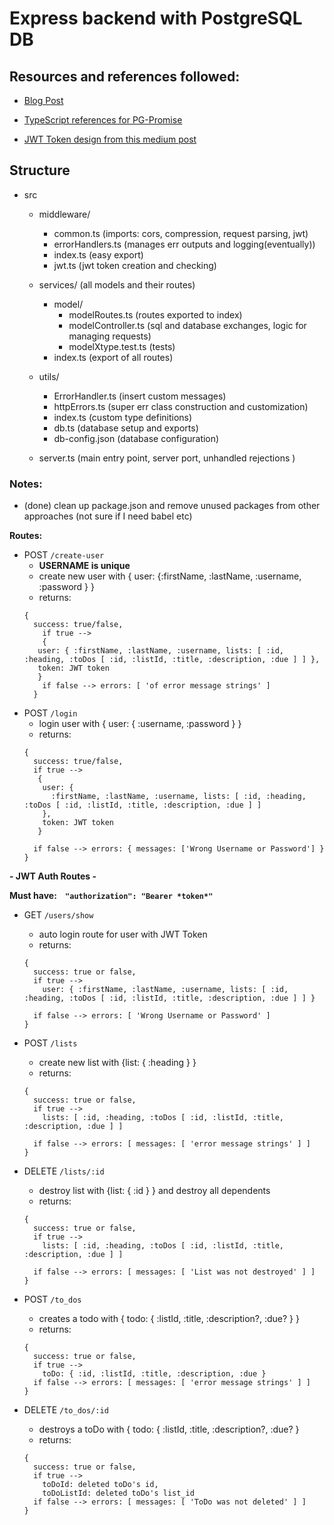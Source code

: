 # Express backend with PostgreSQL DB

## Resources and references followed:

* [Blog Post](https://itnext.io/production-ready-node-js-rest-apis-setup-using-typescript-postgresql-and-redis-a9525871407)

* [TypeScript references for PG-Promise](https://github.com/vitaly-t/pg-promise/tree/master/typescript)

* [JWT Token design from this medium post](https://medium.com/javascript-in-plain-english/creating-a-rest-api-with-jwt-authentication-and-role-based-authorization-using-typescript-fbfa3cab22a4)

## Structure 
* src
  - middleware/
    * common.ts (imports: cors, compression, request parsing, jwt)
    * errorHandlers.ts (manages err outputs and logging(eventually))
    * index.ts (easy export)
    * jwt.ts (jwt token creation and checking)

  - services/ (all models and their routes)
    * model/
      - modelRoutes.ts (routes exported to index)
      - modelController.ts (sql and database exchanges, logic for managing requests)
      - modelXtype.test.ts (tests)
    * index.ts (export of all routes)

  - utils/
    * ErrorHandler.ts (insert custom messages)
    * httpErrors.ts (super err class construction and customization)
    * index.ts (custom type definitions)
    * db.ts (database setup and exports)
    * db-config.json (database configuration)

  - server.ts (main entry point, server port, unhandled rejections )

### Notes:

  * (done) clean up package.json and remove unused packages from other approaches (not sure if I need babel etc)

  <strong>Routes: </strong>


   - POST `/create-user`
      - <strong>USERNAME is unique</strong>
      - create new user with { user: {:firstName, :lastName, :username, :password } }
      - returns:
      ``` 
      { 
        success: true/false,  
          if true --> 
          {  
         user: { :firstName, :lastName, :username, lists: [ :id, :heading, :toDos [ :id, :listId, :title, :description, :due ] ] },
         token: JWT token
         } 
          if false --> errors: [ 'of error message strings' ]
        }
      ```
  - POST `/login` 
      - login user with { user: { :username, :password } }
      - returns: 
      ```
      { 
        success: true/false,  
        if true -->
         {  
          user: { 
            :firstName, :lastName, :username, lists: [ :id, :heading, :toDos [ :id, :listId, :title, :description, :due ] ] 
          },
          token: JWT token 
         }

        if false --> errors: { messages: ['Wrong Username or Password'] }
      } 
      ```
  <strong>- JWT Auth Routes -</strong>
   
  <strong>Must have: <span>&nbsp;&nbsp;</span> `"authorization": "Bearer *token*"`</strong>
  - GET `/users/show` 
      - auto login route for user with JWT Token
      - returns: 
      ```
      { 
        success: true or false,  
        if true --> 
          user: { :firstName, :lastName, :username, lists: [ :id, :heading, :toDos [ :id, :listId, :title, :description, :due ] ] }
        
        if false --> errors: [ 'Wrong Username or Password' ]
      }
      ```

  - POST `/lists` 
      - create new list  with  {list: { :heading } }
      - returns: 
      ```
      { 
        success: true or false,  
        if true --> 
          lists: [ :id, :heading, :toDos [ :id, :listId, :title, :description, :due ] ]

        if false --> errors: [ messages: [ 'error message strings' ] ]
      }
      ```
 
  - DELETE `/lists/:id` 
      - destroy list  with  {list: { :id } } and destroy all dependents
      - returns: 
      ```
      { 
        success: true or false,  
        if true --> 
          lists: [ :id, :heading, :toDos [ :id, :listId, :title, :description, :due ] ]

        if false --> errors: [ messages: [ 'List was not destroyed' ] ]
      }
      ```     

  - POST `/to_dos` 
      - creates a todo with { todo: { :listId, :title, :description?, :due? } }
      - returns: 
      ```
      { 
        success: true or false,  
        if true --> 
          toDo: { :id, :listId, :title, :description, :due } 
        if false --> errors: [ messages: [ 'error message strings' ] ]
      }
      ```

  - DELETE `/to_dos/:id`
      - destroys a toDo with { todo: { :listId, :title, :description?, :due? } 
      - returns: 
      ```
      { 
        success: true or false,  
        if true --> 
          toDoId: deleted toDo's id,
          toDoListId: deleted toDo's list_id
        if false --> errors: [ messages: [ 'ToDo was not deleted' ] ]
      }
      ```
